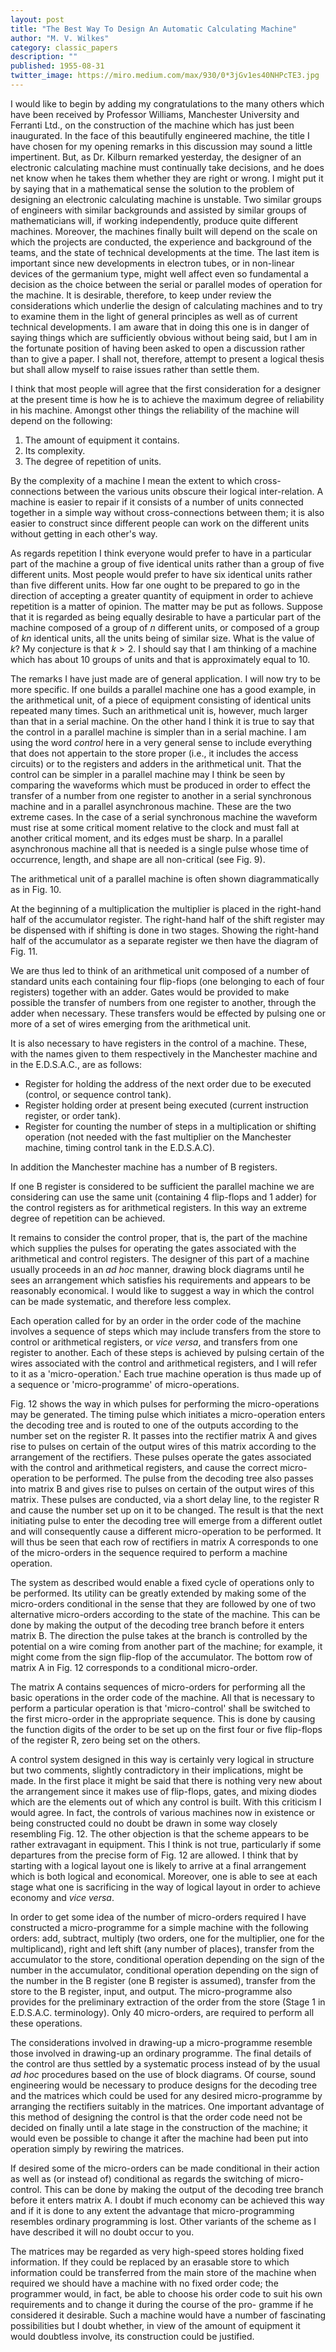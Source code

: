 ```yaml
---
layout: post
title: "The Best Way To Design An Automatic Calculating Machine"
author: "M. V. Wilkes"
category: classic_papers
description: ""
published: 1955-08-31
twitter_image: https://miro.medium.com/max/930/0*3jGv1es40NHPcTE3.jpg
---
```


I would like to begin by adding my congratulations to the many others which
have been received by Professor Williams, Manchester University and Ferranti
Ltd., on the construction of the machine which has just been inaugurated. In
the face of this beautifully engineered machine, the title I have chosen for
my opening remarks in this discussion may sound a little impertinent. But,
as Dr. Kilburn remarked yesterday, the designer of an electronic calculating
machine must continually take decisions, and he does net know when he takes
them whether they are right or wrong. I might put it by saying that in a
mathematical sense the solution to the problem of designing an electronic
calculating machine is unstable. Two similar groups of engineers with
similar backgrounds and assisted by similar groups of mathematicians will,
if working independently, produce quite different machines. Moreover, the
machines finally built will depend on the scale on which the projects are
conducted, the experience and background of the teams, and the state of
technical developments at the time. The last item is important since new
developments in electron tubes, or in non-linear devices of the germanium
type, might well affect even so fundamental a decision as the choice between
the serial or parallel modes of operation for the machine. It is desirable,
therefore, to keep under review the considerations which underlie the design
of calculating machines and to try to examine them in the light of general
principles as well as of current technical developments. I am aware that in
doing this one is in danger of saying things which are sufficiently obvious
without being said, but I am in the fortunate position of having been asked
to open a discussion rather than to give a paper. I shall not, therefore,
attempt to present a logical thesis but shall allow myself to raise issues
rather than settle them.


I think that most people will agree that the first consideration for a
designer at the present time is how he is to achieve the maximum degree of
reliability in his machine. Amongst other things the reliability of the
machine will depend on the following:

1. The amount of equipment it contains.
2. Its complexity.
3. The degree of repetition of units.

By the complexity of a machine I mean the extent to which cross-connections
between the various units obscure their logical inter-relation. A machine is
easier to repair if it consists of a number of units connected together in a
simple way without cross-connections between them; it is also easier to
construct since different people can work on the different units without
getting in each other's way.

As regards repetition I think everyone would prefer to have in a particular
part of the machine a group of five identical units rather than a group of
five different units. Most people would prefer to have six identical units
rather than five different units. How far one ought to be prepared to go in
the direction of accepting a greater quantity of equipment in order to
achieve repetition is a matter of opinion. The matter may be put as follows.
Suppose that it is regarded as being equally desirable to have a particular
part of the machine composed of a group of $n$ different units, or composed
of a group of $kn$ identical units, all the units being of similar size.
What is the value of $k$? My conjecture is that $k>2$. I should say that I
am thinking of a machine which has about 10 groups of units and that is
approximately equal to 10.

The remarks I have just made are of general application. I will now try to
be more specific. If one builds a parallel machine one has a good example,
in the arithmetical unit, of a piece of equipment consisting of identical
units repeated many times. Such an arithmetical unit is, however, much
larger than that in a serial machine. On the other hand I think it is true
to say that the control in a parallel machine is simpler than in a serial
machine. I am using the word *control* here in a very general sense to
include everything that does not appertain to the store proper (i.e., it
includes the access circuits) or to the registers and adders in the
arithmetical unit. That the control can be simpler in a parallel machine may
I think be seen by comparing the waveforms which must be produced in order
to effect the transfer of a number from one register to another in a serial
synchronous machine and in a parallel asynchronous machine. These are the
two extreme cases. In the case of a serial synchronous machine the waveform
must rise at some critical moment relative to the clock and must fall at
another critical moment, and its edges must be sharp. In a parallel
asynchronous machine all that is needed is a single pulse whose time of
occurrence, length, and shape are all non-critical (see Fig. 9).

<!-- figure here -->

The arithmetical unit of a parallel machine is often shown diagrammatically
as in Fig. 10.

<!-- figure here -->

At the beginning of a multiplication the multiplier is placed in the
right-hand half of the accumulator register. The right-hand half of the
shift register may be dispensed with if shifting is done in two stages.
Showing the right-hand half of the accumulator as a separate register we
then have the diagram of Fig. 11.


We are thus led to think of an arithmetical unit composed of a number of
standard units each containing four flip-fiops (one belonging to each of
four registers) together with an adder. Gates would be provided to make
possible the transfer of numbers from one register to another, through the
adder when necessary. These transfers would be effected by pulsing one or
more of a set of wires emerging from the arithmetical unit.

<!-- figure here -->

It is also necessary to have registers in the control of a machine. These,
with the names given to them respectively in the Manchester machine and in
the E.D.S.A.C., are as follows:

* Register for holding the address of the next order due to be executed
  (control, or sequence control tank).
* Register holding order at present being executed (current instruction
  register, or order tank).
* Register for counting the number of steps in a multiplication or shifting
  operation (not needed with the fast multiplier on the Manchester machine,
  timing control tank in the E.D.S.A.C).

In addition the Manchester machine has a number of B registers.

If one B register is considered to be sufficient the parallel machine we are
considering can use the same unit (containing 4 flip-flops and 1 adder) for
the control registers as for arithmetical registers. In this way an
extreme degree of repetition can be achieved.

It remains to consider the control proper, that is, the part of the machine
which supplies the pulses for operating the gates associated with the
arithmetical and control registers. The designer of this part of a machine
usually proceeds in an *ad hoc* manner, drawing block diagrams until he sees
an arrangement which satisfies his requirements and appears to be reasonably
economical. I would like to suggest a way in which the control can be made
systematic, and therefore less complex.

Each operation called for by an order in the order code of the machine
involves a sequence of steps which may include transfers from the store to
control or arithmetical registers, or *vice versa*, and transfers from one
register to another. Each of these steps is achieved by pulsing certain of
the wires associated with the control and arithmetical registers, and I will
refer to it as a 'micro-operation.' Each true machine operation is thus made
up of a sequence or 'micro-programme' of micro-operations.

Fig. 12 shows the way in which pulses for performing the micro-operations
may be generated. The timing pulse which initiates a micro-operation enters
the decoding tree and is routed to one of the outputs according to the
number set on the register R. It passes into the rectifier matrix A and
gives rise to pulses on certain of the output wires of this matrix according
to the arrangement of the rectifiers. These pulses operate the gates
associated with the control and arithmetical registers, and cause the
correct micro-operation to be performed. The pulse from the decoding tree
also passes into matrix B and gives rise to pulses on certain of the output
wires of this matrix. These pulses are conducted, via a short delay line, to
the register R and cause the number set up on it to be changed. The result
is that the next initiating pulse to enter the decoding tree will emerge
from a different outlet and will consequently cause a different
micro-operation to be performed. It will thus be seen that each row of
rectifiers in matrix A corresponds to one of the micro-orders in the
sequence required to perform a machine operation.

The system as described would enable a fixed cycle of operations only to be
performed. Its utility can be greatly extended by making some of the
micro-orders conditional in the sense that they are followed by one of two
alternative micro-orders according to the state of the machine. This can be
done by making the output of the decoding tree branch before it enters
matrix B. The direction the pulse takes at the branch is controlled by the
potential on a wire coming from another part of the machine; for example, it
might come from the sign flip-flop of the accumulator. The bottom row of
matrix A in Fig. 12 corresponds to a conditional micro-order.

The matrix A contains sequences of micro-orders for performing all the basic
operations in the order code of the machine. All that is necessary to
perform a particular operation is that 'micro-control' shall be switched to
the first micro-order in the appropriate sequence. This is done by causing
the function digits of the order to be set up on the first four or five
flip-flops of the register R, zero being set on the others.

<!-- figure -->

A control system designed in this way is certainly very logical in structure
but two comments, slightly contradictory in their implications, might be
made. In the first place it might be said that there is nothing very new
about the arrangement since it makes use of flip-flops, gates, and mixing
diodes which are the elements out of which any control is built. With this
criticism I would agree. In fact, the controls of various machines now in
existence or being constructed could no doubt be drawn in some way closely
resembling Fig. 12. The other objection is that the scheme appears to be
rather extravagant in equipment. This I think is not true, particularly if
some departures from the precise form of Fig. 12 are allowed. I think that
by starting with a logical layout one is likely to arrive at a final
arrangement which is both logical and economical. Moreover, one is able to
see at each stage what one is sacrificing in the way of logical layout in
order to achieve economy and *vice versa*.

In order to get some idea of the number of micro-orders required I have
constructed a micro-programme for a simple machine with the following
orders: add, subtract, multiply (two orders, one for the multiplier, one for
the multiplicand), right and left shift (any number of places), transfer
from the accumulator to the store, conditional operation depending on the
sign of the number in the accumulator, conditional operation depending on
the sign of the number in the B register (one B register is assumed),
transfer from the store to the B register, input, and output. The
micro-programme also provides for the preliminary extraction of the order
from the store (Stage 1 in E.D.S.A.C. terminology). Only 40 micro-orders,
are required to perform all these operations.
 
The considerations involved in drawing-up a micro-programme resemble those
involved in drawing-up an ordinary programme. The final details of the
control are thus settled by a systematic process instead of by the usual *ad
hoc* procedures based on the use of block diagrams. Of course, sound
engineering would be necessary to produce designs for the decoding tree and
the matrices which could be used for any desired micro-programme by
arranging the rectifiers suitably in the matrices. One important advantage
of this method of designing the control is that the order code need not be
decided on finally until a late stage in the construction of the machine; it
would even be possible to change it after the machine had been put into
operation simply by rewiring the matrices.

If desired some of the micro-orders can be made conditional in their action
as well as (or instead of) conditional as regards the switching of
micro-control. This can be done by making the output of the decoding tree
branch before it enters matrix A. I doubt if much economy can be achieved
this way and if it is done to any extent the advantage that
micro-programming resembles ordinary programming is lost. Other variants of
the scheme as I have described it will no doubt occur to you.

The matrices may be regarded as very high-speed stores holding fixed
information. If they could be replaced by an erasable store to which
information could be transferred from the main store of the machine when
required we should have a machine with no fixed order code; the programmer
would, in fact, be able to choose his order code to suit his own
requirements and to change it during the course of the pro- gramme if he
considered it desirable. Such a machine would have a number of fascinating
possibilities but I doubt whether, in view of the amount of equipment it
would doubtless involve, its construction could be justified.
